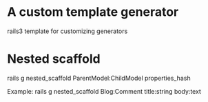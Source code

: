 A custom template generator
===========================

rails3 template for customizing generators

Nested scaffold
===========================
rails g nested_scaffold ParentModel:ChildModel properties_hash

Example:
rails g nested_scaffold Blog:Comment title:string body:text